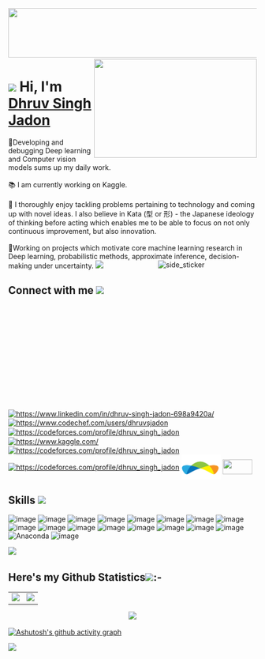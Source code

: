 <img src="https://user-images.githubusercontent.com/75934644/128589683-a6945f3d-03c1-4503-b2ea-38de02a4989b.gif" width="700" height="100" align="centre">
<img src="https://user-images.githubusercontent.com/75934644/129136439-481b6912-4c54-4396-8fc9-8fdb6615f8e4.gif" width="330" height="200" align="right">


<h1><img src = "https://raw.githubusercontent.com/MartinHeinz/MartinHeinz/master/wave.gif" width = 50px> Hi, I'm <a href="https://www.linkedin.com/in/dhruv-singh-jadon-698a9420a/" target="_blank">Dhruv Singh Jadon</a>  </h1>
<p align='center'>

📌Developing and debugging Deep learning and Computer vision models sums up my daily work.
<br><br>
 📚  I am currently working on Kaggle.
 <br><br>
📌 I thoroughly enjoy tackling problems pertaining to technology and coming up with novel ideas. I also believe in Kata (型 or 形) - the Japanese ideology of thinking before acting which enables me to be able to focus on not only continuous improvement, but also innovation.<br><br>
📌Working on projects which motivate core machine learning research in Deep learning, probabilistic methods, approximate inference, decision-making under uncertainty.
 <a href="https://github.com/"><img src="https://user-images.githubusercontent.com/73097560/115834477-dbab4500-a447-11eb-908a-139a6edaec5c.gif"></a>
<img align="right" width=200px height=300px alt="side_sticker" src="https://media.giphy.com/media/TEnXkcsHrP4YedChhA/giphy.gif" />
<h2> Connect with me <img src='https://raw.githubusercontent.com/ShahriarShafin/ShahriarShafin/main/Assets/handshake.gif' width="100px"> </h2>
<a href="https://linkedin.com/in/https://www.linkedin.com/in/dhruv-singh-jadon-698a9420a/" target="blank"><img align="center" src="https://raw.githubusercontent.com/rahuldkjain/github-profile-readme-generator/master/src/images/icons/Social/linked-in-alt.svg" alt="https://www.linkedin.com/in/dhruv-singh-jadon-698a9420a/" height="35" width="35" /></a>
<a href="https://www.codechef.com/users/dhruvsjadon" target="blank"><img align="center" src="https://avatars.githubusercontent.com/u/11960354?v=4" alt="https://www.codechef.com/users/dhruvsjadon" height="50" width="50" /></a>
<a href="https://codeforces.com/profile/https://codeforces.com/profile/" target="blank"><img align="center" src="https://art.npanuhin.me/SVG/Codeforces/Codeforces.colored.svg" alt="https://codeforces.com/profile/dhruv_singh_jadon" height="45" width="50" /></a>
 <a href="https://www.kaggle.com" target="blank"><img align="center" src="https://banner2.cleanpng.com/20180704/yco/kisspng-kaggle-predictive-modelling-data-science-business-5b3c8fc356f806.4702207815306956193562.jpg" alt="https://www.kaggle.com/" height="45" width="95" /></a>
<a href="https://codeforces.com/profile/https://codeforces.com/profile/" target="blank"><img align="center" src="https://user-images.githubusercontent.com/75934644/141178513-40afda3b-0688-436c-a7b5-1f5a38a43e56.png" alt="https://codeforces.com/profile/dhruv_singh_jadon" height="55" width="60" /></a>
<a href="https://codeforces.com/profile/https://codeforces.com/profile/" target="blank"><img align="center" src="https://user-images.githubusercontent.com/75934644/141178913-5cd157f3-ac9c-432f-aff3-15b7a087bb8c.png" alt="https://codeforces.com/profile/dhruv_singh_jadon" height="45" width="50" /></a>
<a href="https://codeforces.com/profile/https://codeforces.com/profile/" target="blank"><img align="center" src="https://raw.githubusercontent.com/m-e-r-l-i-n/m-e-r-l-i-n/master/dependencies/topcoder.png" alt="https://codeforces.com/profile/dhruv_singh_jadon" height="50" width="80" /></a>
  <a href="mailto:dhruvsinghjadon102@gmail.com" target="blank"><img align="center" src="https://user-images.githubusercontent.com/75934644/130006438-7259b61b-6575-4b99-898b-5ccb200ee309.png" height="30" width="60" /></a>

</p><h2> Skills <img src = "https://media2.giphy.com/media/QssGEmpkyEOhBCb7e1/giphy.gif?cid=ecf05e47a0n3gi1bfqntqmob8g9aid1oyj2wr3ds3mg700bl&rid=giphy.gif" width = 32px> </h2>

![image](https://img.shields.io/badge/Python-FFD43B?style=for-the-badge&logo=python&logoColor=black)
![image](https://img.shields.io/badge/C%2B%2B-00599C?style=for-the-badge&logo=c%2B%2B&logoColor=white)
![image](	https://img.shields.io/badge/HTML5-E34F26?style=for-the-badge&logo=html5&logoColor=white)
![image](https://img.shields.io/badge/CSS3-1572B6?style=for-the-badge&logo=css3&logoColor=white)
![image](https://img.shields.io/badge/TensorFlow-FF6F00?style=for-the-badge&logo=TensorFlow&logoColor=white)
![image](https://img.shields.io/badge/Jupyter-F37626.svg?&style=for-the-badge&logo=Jupyter&logoColor=white)
![image](https://img.shields.io/badge/scikit_learn-F7931E?style=for-the-badge&logo=scikit-learn&logoColor=black)
![image](https://img.shields.io/badge/Keras-D00000?style=for-the-badge&logo=Keras&logoColor=white)
![image](https://img.shields.io/badge/Flask-000000?style=for-the-badge&logo=flask&logoColor=white)
![image](https://img.shields.io/badge/Django-092E20?style=for-the-badge&logo=django&logoColor=green)
![image](https://img.shields.io/badge/Numpy-777BB4?style=for-the-badge&logo=numpy&logoColor=white)
![image](https://img.shields.io/badge/Pandas-2C2D72?style=for-the-badge&logo=pandas&logoColor=white)
![image](https://img.shields.io/badge/PyTorch-EE4C2C?style=for-the-badge&logo=PyTorch&logoColor=white)
![image](https://img.shields.io/badge/OpenCV-27338e?style=for-the-badge&logo=OpenCV&logoColor=white)
![image](https://img.shields.io/badge/Postman-FF6C37?style=for-the-badge&logo=Postman&logoColor=white)
![image](https://img.shields.io/badge/Google_Cloud-4285F4?style=for-the-badge&logo=google-cloud&logoColor=white)
![Anaconda](https://img.shields.io/badge/-Anaconda-181717?style=for-the-badge&logo=anaconda)
![image](https://img.shields.io/badge/MongoDB-white?style=for-the-badge&logo=mongodb&logoColor=4EA94B)
   
 </a> </p>
  <a href="https://github.com/"><img src="https://user-images.githubusercontent.com/73097560/115834477-dbab4500-a447-11eb-908a-139a6edaec5c.gif"></a>
 <h2>
Here's my Github Statistics<img src="https://media.giphy.com/media/iY8CRBdQXODJSCERIr/giphy.gif" width="50px">:-  </h2>

<table cellpadding="0">
  <tr style="padding: 0">
    <!-- GitHub Stats Card -->  
    <td valign="top"><img height="200" src="https://github-readme-stats.vercel.app/api?username=Dhruvsinghjadon&theme=great-gatsby&show_icons=true"/></td>
    <!-- GitHub Top Language Card -->
    <td valign="top"><img height="200" src="https://github-readme-stats.vercel.app/api/top-langs/?username=Dhruvsinghjadon&layout=compact&theme=github_dark"/></td>
  </tr>
</table>

<p align="center">
  <img src="https://github-readme-streak-stats.herokuapp.com?user=Dhruvsinghjadon&&theme=dark&show_icons=true)](https://git.io/streak-stats" />  

 [![Ashutosh's github activity graph](https://activity-graph.herokuapp.com/graph?username=Dhruvsinghjadon&theme=react-dark)](https://github.com/ashutosh00710/github-readme-activity-graph)


 
</p>
<a href="https://github.com/"><img src="https://user-images.githubusercontent.com/73097560/115834477-dbab4500-a447-11eb-908a-139a6edaec5c.gif"></a>


